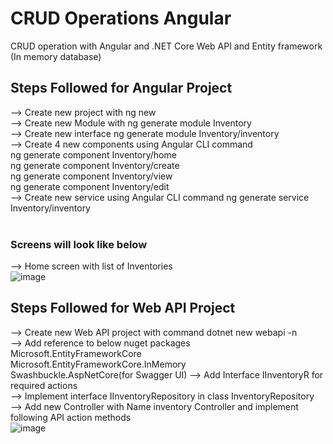 # CRUD Operations Angular
CRUD operation with Angular and .NET Core Web API and Entity framework (In memory database)

## Steps Followed for Angular Project<br/>
--> Create new project with ng new <Project Name> <br/>
--> Create new Module with ng generate module Inventory<br/>
--> Create new interface ng generate module Inventory/inventory<br/>
--> Create 4 new components using Angular CLI command<br/>
    ng generate component Inventory/home<br/>
    ng generate component Inventory/create<br/>
    ng generate component Inventory/view<br/>
    ng generate component Inventory/edit<br/>
--> Create new service using Angular CLI command ng generate service Inventory/inventory<br/><br/> 
 ### Screens will look like below<br/>
--> Home screen with list of Inventories<br/>
    ![image](https://user-images.githubusercontent.com/97409456/150730546-a082ef6d-995c-4f5c-9c7f-b5d3b8972138.png)

    
 ## Steps Followed for Web API Project<br/>
 --> Create new Web API project with command dotnet new webapi -n <Project name>   
 --> Add reference to below nuget packages<br/>
    Microsoft.EntityFrameworkCore<br/>
    Microsoft.EntityFrameworkCore.InMemory<br/>
    Swashbuckle.AspNetCore(for Swagger UI)
  --> Add Interface IInventoryR for required actions<br/>
  --> Implement interface IInventoryRepository in class InventoryRepository<br/>
  --> Add new Controller with Name inventory Controller and implement following API action methods<br/>
   ![image](https://user-images.githubusercontent.com/97409456/150730192-a846811a-ee74-4f51-98cb-bd34c83c8523.png)

    
   
                                                                                                 
    

